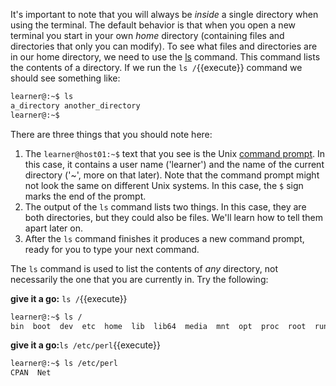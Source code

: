 It's important to note that you will always be *inside* a single directory when using the terminal. The default behavior is that when you open a new terminal you start in your own *home* directory (containing files and directories that only you can modify). To see what files and directories are in our home directory, we need to use the [ls][] command. This command lists the contents of a directory. If we run the `ls /`{{execute}} command we should see something like:

```bash
learner@:~$ ls
a_directory another_directory
learner@:~$
```

There are three things that you should note here:

1. The `learner@host01:~$` text that you see is the Unix [command prompt][]. In this case, it contains a user name ('learner') and the name of the current directory ('~', more on that later). Note that the command prompt might not look the same on different Unix systems. In this case, the `$` sign marks the end of the prompt.
2. The output of the `ls` command lists two things. In this case, they are both directories, but they could also be files. We'll learn how to tell them apart later on.
3. After the `ls` command finishes it produces a new command prompt, ready for you to type your next command.

The `ls` command is used to list the contents of _any_ directory, not necessarily the one that you are currently in. Try the following:

**give it a go:** `ls /`{{execute}}

```bash
learner@:~$ ls /
bin  boot  dev  etc  home  lib  lib64  media  mnt  opt  proc  root  run  sbin  srv  sys  tmp  usr  var
```

**give it a go:**`ls /etc/perl`{{execute}}

```bash
learner@:~$ ls /etc/perl
CPAN  Net
```

[ls]: http://en.wikipedia.org/wiki/Ls
[command prompt]: http://en.wikipedia.org/wiki/Command_line_interface
